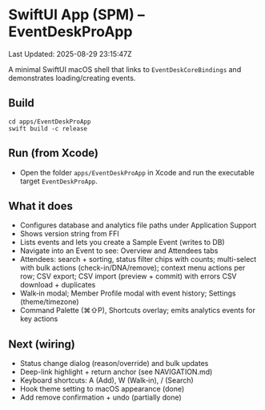 # SwiftUI App (SPM) – EventDeskProApp
Last Updated: 2025-08-29 23:15:47Z

A minimal SwiftUI macOS shell that links to `EventDeskCoreBindings` and demonstrates loading/creating events.

## Build
```
cd apps/EventDeskProApp
swift build -c release
```

## Run (from Xcode)
- Open the folder `apps/EventDeskProApp` in Xcode and run the executable target `EventDeskProApp`.

## What it does
- Configures database and analytics file paths under Application Support
- Shows version string from FFI
- Lists events and lets you create a Sample Event (writes to DB)
- Navigate into an Event to see: Overview and Attendees tabs
- Attendees: search + sorting, status filter chips with counts; multi-select with bulk actions (check-in/DNA/remove);
  context menu actions per row; CSV export; CSV import (preview + commit) with errors CSV download + duplicates
- Walk‑in modal; Member Profile modal with event history; Settings (theme/timezone)
- Command Palette (⌘⇧P), Shortcuts overlay; emits analytics events for key actions

## Next (wiring)
- Status change dialog (reason/override) and bulk updates
- Deep-link highlight + return anchor (see NAVIGATION.md)
- Keyboard shortcuts: A (Add), W (Walk‑in), / (Search)
 - Hook theme setting to macOS appearance (done)
 - Add remove confirmation + undo (partially done)
